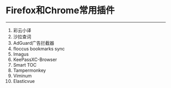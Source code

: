 # Firefox和Chrome常用插件

---

1.  彩云小译
2.  沙拉查词
3.  AdGuard广告拦截器
4.  floccus bookmarks sync
5.  Imagus
6.  KeePassXC-Browser
7.  Smart TOC
8.  Tampermonkey
9.  Viminum
10. Elasticvue
